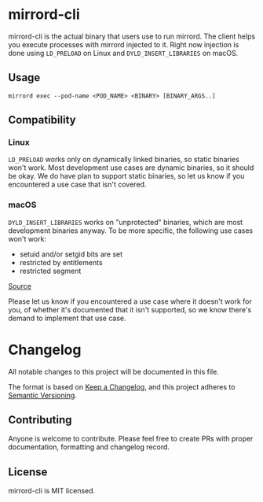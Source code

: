 # mirrord-cli
mirrord-cli is the actual binary that users use to run mirrord. The client helps you execute processes with mirrord injected to it.
Right now injection is done using `LD_PRELOAD` on Linux and `DYLD_INSERT_LIBRARIES` on macOS.

## Usage
`mirrord exec --pod-name <POD_NAME> <BINARY> [BINARY_ARGS..]`

## Compatibility
### Linux
`LD_PRELOAD` works only on dynamically linked binaries, so static binaries won't work. Most development use cases are dynamic binaries, so it should be okay.
We do have plan to support static binaries, so let us know if you encountered a use case that isn't covered.

### macOS
`DYLD_INSERT_LIBRARIES` works on "unprotected" binaries, which are most development binaries anyway. To be more specific, the following use cases won't work:

* setuid and/or setgid bits are set
* restricted by entitlements
* restricted segment

[Source](https://theevilbit.github.io/posts/dyld_insert_libraries_dylib_injection_in_macos_osx_deep_dive/)

Please let us know if you encountered a use case where it doesn't work for you, of whether it's documented that it isn't supported, so we know there's demand to implement that use case.


# Changelog
All notable changes to this project will be documented in this file.

The format is based on [Keep a Changelog](https://keepachangelog.com/en/1.0.0/),
and this project adheres to [Semantic Versioning](https://semver.org/spec/v2.0.0.html).

## Contributing
Anyone is welcome to contribute. Please feel free to create PRs with proper documentation, formatting and changelog record.

## License

mirrord-cli is MIT licensed.
